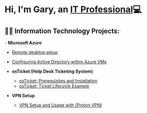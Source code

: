 <h1>Hi, I'm Gary, an <a href="https://www.linkedin.com/feed/?trk=homepage-basic_sign-in-submit">IT Professional</a>💻</h1>

<h2>👨‍💻 Information Technology Projects:</h2>
- <b>Microsoft Azure</b>
  
  - [Remote desktop setup](https://github.com/G-Code6/Remote-desktop)
  - [Configuring Active Directory within Azure VMs](https://github.com/G-Code6/Configuring-Active-Directory.)
 
- <b>osTicket (Help Desk Ticketing System)</b>
  - [osTicket: Prerequisites and Installation](https://github.com/G-Code6/osTicket-Help-Desk-Ticketing-System/blob/main/README.md)
  - [osTicket: Ticket Lifecycle Example](https://github.com/G-Code6/osTicket-Ticket-Creation-and-Lifecycle/blob/main/README.md)

- <b>VPN Setup </b>
  - [VPN Setup and Usage with (Proton VPN)](https://github.com/joshmadakoredmonds/post-install-config)

